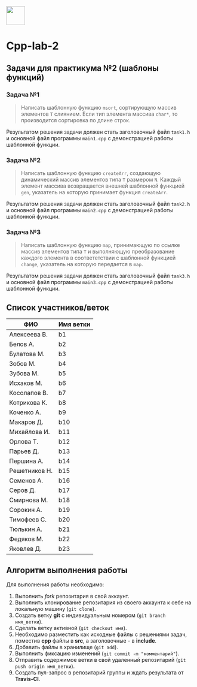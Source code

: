 

<img src="img/green.png" width="50" height="50">

# Cpp-lab-2

## Задачи для практикума №2 (шаблоны функций)

### Задача №1


> Написать шаблонную функцию `msort`, сортирующую массив элементов `T` слиянием. Если тип элемента массива `char*`, то производится сортировка по длине строк.

Результатом решения задачи должен стать заголовочный файл `task1.h` и основной файл программы `main1.cpp` с демонстрацией работы шаблонной функции.

### Задача №2


> Написать шаблонную функцию `createArr`, создающую динамический массив элементов типа `T` размером `N`. Каждый элемент массива возвращается внешней шаблонной функцией `gen`, указатель на которую принимает функция `createArr`.
> 

Результатом решения задачи должен стать заголовочный файл `task2.h` и основной файл программы `main2.cpp` с демонстрацией работы шаблонной функции.

### Задача №3


> Написать шаблонную функцию `map`, принимающую по ссылке массив элементов типа `T` и выполняющую преобразование каждого элемента в соответетствии с шаблонной функцией `change`, указатель на которую передается в `map`.

Результатом решения задачи должен стать заголовочный файл `task3.h` и основной файл программы `main3.cpp` с демонстрацией работы шаблонной функции.
 
 
 
## Список участников/веток

|  ФИО              | Имя ветки |
|-------------------|-----------|
| Алексеева В.     | b1 |
| Белов А.     | b2 |
| Булатова М.    | b3 |
| Зобов М.|  b4 |
| Зубова М.         | b5  |
| Исхаков М.        | b6 |
| Косолапов В.       | b7 |
| Котрикова К.     | b8 |
| Коченко А.       | b9 |
| Макаров Д.     | b10 |
| Михайлова И.           | b11 |
| Орлова Т.   | b12  |
| Парьев Д.      | b13 |
| Першина А.        | b14 |
| Решетников Н.            | b15 |
| Семенов А. | b16 |
| Серов Д.      | b17 |
| Смирнова М. | b18 |
| Сорокин А.  | b19 |
| Тимофеев С.   | b20 |
| Тюлькин А.     | b21 |
| Федяков М.   |  b22 |
| Яковлев Д.   | b23 |

## Алгоритм выполнения работы

Для выполнения работы необходимо:

1. Выполнить *fork* репозитария в свой аккаунт.
1. Выполнить клонирование репозитария из своего аккаунта к себе на локальную машину (`git clone`).
1. Создать ветку **git** с индивидуальным номером (`git branch имя_ветки`).
1. Сделать ветку активной (`git checkout имя`).
1. Необходимо разместить как исходные файлы с решениями задач, поместив **cpp** файлы в **src**, а заголовочные - в **include**. 
1. Добавить файлы в хранилище (`git add`).
1. Выполнить фиксацию изменений (`git commit -m "комментарий"`).
1. Отправить содержимое ветки в свой удаленный репозитарий (`git push origin имя_ветки`).
1. Создать пул-запрос в репозитарий группы и ждать результата от **Travis-CI**.

